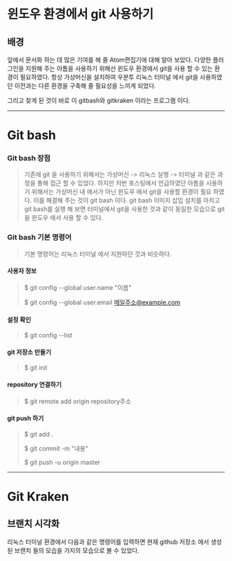 # 윈도우 환경에서 git 사용하기

## 배경
앞에서 문서화 하는 데 많은 기여를 해 줄 Atom편집기에 대해 알아 보았다. 다양한 플러그인을 지원해 주는 아톰을 사용하기 위해선 윈도우 환경에서 git을 사용 할 수 있는 환경이 필요하였다. 항상 가상머신을 설치하여 우분투 리눅스 터미널 에서 git을 사용하였던 이전과는 다른 환경을 구축해 줄 필요성을 느끼게 되었다.

그리고 찾게 된 것이 바로 이 gitbash와 gitkraken 이라는 프로그램 이다.

--------------------------------------------

# Git bash
### Git bash 장점
> 기존에 git 을 사용하기 위해서는 가상머신 -> 리눅스 실행 -> 터미널 과 같은 과정을 통해 접근 할 수 있었다. 하지만 저번 포스팅에서 언급하였던 아톰을 사용하기 위해서는 가상머신 내 에서가 아닌 윈도우 에서 git을 사용할 환경이 필요 하였다. 이를 해결해 주는 것이 git bash 이다.
git bash 이미지 삽입
> 설치를 마치고 git bash를 실행 해 보면 터미널에서 git을 사용한 것과 같이 동일한 모습으로 git을 윈도우 에서 사용 할 수 있다.

### Git bash 기본 명령어
> 기본 명령어는 리눅스 터미널 에서 지원하던 것과 비슷하다.

#### 사용자 정보
>$ git config --global user.name "이름"
>
>$ git config --global user.email 메일주소@example.com

#### 설정 확인
>$ git config --list
#### git 저장소 만들기
>$ git init
#### repository 연결하기
>$ git remote add origin repository주소
#### git push 하기
>$ git add .
>
>$ git commit -m "내용"
>
>$ git push -u origin master

-----------------------
# Git Kraken
## 브랜치 시각화
리눅스 터미널 환경에서 다음과 같은 명령어를 입력하면 현재 github 저장소 에서 생성된 브랜치 들의 모습을 가지의 모습으로 볼 수 있었다.
>
